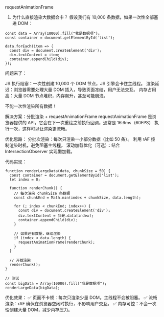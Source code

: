 requestAnimationFrame
1. 为什么直接渲染大数据会卡？
假设我们有 10,000 条数据，如果一次性全部塞进 DOM：
```
const data = Array(10000).fill("我是数据项");  
const container = document.getElementById('list');  

data.forEach(item => {
  const div = document.createElement('div');
  div.textContent = item;
  container.appendChild(div);
});
```
问题来了：

JS 执行阻塞：一次性创建 10,000 个 DOM 节点，JS 引擎会卡住主线程。
渲染延迟：浏览器需要处理大量 DOM 插入，导致页面冻结，用户无法交互。
内存占用高：大量 DOM 节点堆积，内存飙升，甚至可能崩溃。

不能一次性渲染所有数据！

解决方案：分批渲染 + requestAnimationFrame
requestAnimationFrame 是浏览器提供的 API，它会在下一次重绘之前执行回调，通常是 16.6ms（60FPS）  执行一次，这样可以让渲染更流畅。

优化思路：
分批次渲染：每次只渲染一小部分数据（比如 50 条）。
利用 rAF 控制渲染时机，避免阻塞主线程。
滚动加载优化（可选）：结合 IntersectionObserver 实现懒加载。

代码实现：
```
function renderLargeData(data, chunkSize = 50) {
  const container = document.getElementById('list');
  let index = 0;

  function renderChunk() {
    // 每次渲染 chunkSize 条数据
    const chunkEnd = Math.min(index + chunkSize, data.length);
    
    for (; index < chunkEnd; index++) {
      const div = document.createElement('div');
      div.textContent = 我是.data[index];
      container.appendChild(div);
    }

    // 如果还有数据，继续渲染
    if (index < data.length) {
      requestAnimationFrame(renderChunk);
    }
  }

  // 开始渲染
  renderChunk();
}

// 测试
const bigData = Array(10000).fill("我是数据项");
renderLargeData(bigData);
```

优化效果：
✅ 页面不卡顿：每次只渲染少量 DOM，主线程不会被阻塞。
✅ 流畅渲染：rAF 确保在浏览器空闲时执行，不影响用户交互。
✅ 内存可控：不会一次性创建大量 DOM，减少内存压力。